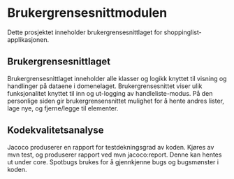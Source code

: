 ##
# Brukergrensesnittmodulen

Dette prosjektet inneholder brukergrensesnittlaget for shoppinglist-applikasjonen.

## Brukergrensesnittlaget

Brukergrensesnittlaget inneholder alle klasser og logikk knyttet til visning og handlinger på dataene i domenelaget.
Brukergrensesnittet viser ulik funksjonalitet knyttet til inn og ut-logging av handleliste-modus. På den personlige siden gir brukergrensensnittet mulighet for å hente andres lister, lage nye, og fjerne/legge til elementer. 


## Kodekvalitetsanalyse
Jacoco produserer en rapport for testdekningsgrad av koden. Kjøres av mvn test, og produserer rapport ved mvn jacoco:report. Denne kan hentes ut under core. Spotbugs brukes for å gjennkjenne bugs og bugsmønster i koden. 